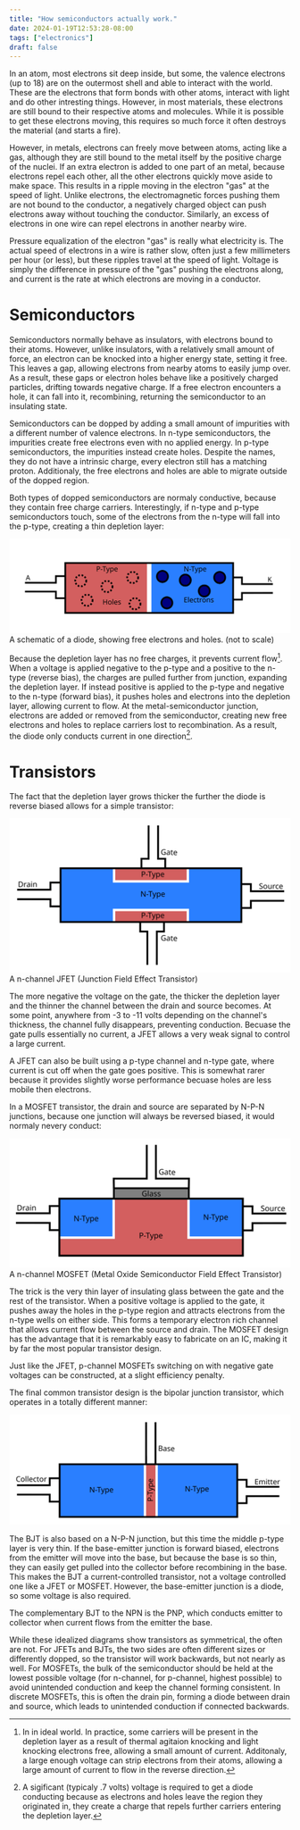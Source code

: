 ```yaml
---
title: "How semiconductors actually work."
date: 2024-01-19T12:53:28-08:00
tags: ["electronics"]
draft: false
---
```


In an atom, most electrons sit deep inside, but some, the valence electrons (up to 18) are on the outermost shell and able to interact with the world.
These are the electrons that form bonds with other atoms, interact with light and do other intresting things.
However, in most materials, these electrons are still bound to their respective atoms and molecules.
While it is possible to get these electrons moving, this requires so much force it often destroys the material (and starts a fire).

However, in metals, electrons can freely move between atoms, acting like a gas, although they are still bound to the metal itself by the positive charge of the nuclei.
If an extra electron is added to one part of an metal, because electrons repel each other, all the other electrons quickly move aside to make space.
This results in a ripple moving in the electron "gas" at the speed of light.
Unlike electrons, the electromagnetic forces pushing them are not bound to the conductor, a negatively charged object can push electrons away without touching the conductor.
Similarly, an excess of electrons in one wire can repel electrons in another nearby wire.

Pressure equalization of the electron "gas" is really what electricity is.
The actual speed of electrons in a wire is rather slow, often just a few millimeters per hour (or less), but these ripples travel at the speed of light.
Voltage is simply the difference in pressure of the "gas" pushing the electrons along, and current is the rate at which electrons are moving in a conductor.

# Semiconductors

Semiconductors normally behave as insulators, with electrons bound to their atoms.
However, unlike insulators, with a relatively small amount of force, an electron can be knocked into a higher energy state, setting it free.
This leaves a gap, allowing electrons from nearby atoms to easily jump over.
As a result, these gaps or electron holes behave like a positively charged particles, drifting towards negative charge.
If a free electron encounters a hole, it can fall into it, recombining, returning the semiconductor to an insulating state.

Semiconductors can be dopped by adding a small amount of impurities with a different number of valence electrons.
In n-type semiconductors, the impurities create free electrons even with no applied energy.
In p-type semiconductors, the impurities instead create holes.
Despite the names, they do not have a intrinsic charge, every electron still has a matching proton.
Additionaly, the free electrons and holes are able to migrate outside of the dopped region.

Both types of dopped semiconductors are normaly conductive, because they contain free charge carriers.
Interestingly, if n-type and p-type semiconductors touch, some of the electrons from the n-type will fall into the p-type, creating a thin depletion layer:

![A diode consisting of a P-N junction](diode1.png)
A schematic of a diode, showing free electrons and holes. (not to scale)

Because the depletion layer has no free charges, it prevents current flow[^leak].
When a voltage is applied negative to the p-type and a positive to the n-type (reverse bias), the charges are pulled further from junction, expanding the depletion layer.
If instead positive is applied to the p-type and negative to the n-type (forward bias), it pushes holes and electrons into the depletion layer, allowing current to flow.
At the metal-semiconductor junction, electrons are added or removed from the semiconductor, creating new free electrons and holes to replace carriers lost to recombination.
As a result, the diode only conducts current in one direction[^diodedrop].

<!--
There is a bit of a subtlety here, depending on the metal and level of dopping, the metal-semiconductor junction can form it's own depletion layer.
This layer can itself act as a diode, making the device unusable.
The typical solution is to heavily dope the semiconductor near the junction, which can sometimes be done with the conductive metal itself.
-->

# Transistors

The fact that the depletion layer grows thicker the further the diode is reverse biased allows for a simple transistor:

![A N channel JFET](jfet.png)
A n-channel JFET (Junction Field Effect Transistor)

The more negative the voltage on the gate, the thicker the depletion layer and the thinner the channel between the drain and source becomes.
At some point, anywhere from -3 to -11 volts depending on the channel's thickness, the channel fully disappears, preventing conduction.
Becuase the gate pulls essentially no current, a JFET allows a very weak signal to control a large current.

A JFET can also be built using a p-type channel and n-type gate, where current is cut off when the gate goes positive.
This is somewhat rarer because it provides slightly worse performance becuase holes are less mobile then electrons.

In a MOSFET transistor, the drain and source are separated by N-P-N junctions, because one junction will always be reversed biased, it would normaly nevery conduct:

![A N channel MOSFET](mosfet.png)
A n-channel MOSFET (Metal Oxide Semiconductor Field Effect Transistor)

The trick is the very thin layer of insulating glass between the gate and the rest of the transistor.
When a positive voltage is applied to the gate, it pushes away the holes in the p-type region and attracts electrons from the n-type wells on either side.
This forms a temporary electron rich channel that allows current flow between the source and drain.
The MOSFET design has the advantage that it is remarkably easy to fabricate on an IC, making it by far the most popular transistor design.

Just like the JFET, p-channel MOSFETs switching on with negative gate voltages can be constructed, at a slight efficiency penalty.

The final common transistor design is the bipolar junction transistor, which operates in a totally different manner:

![A Bipolar junction transistor](bjt.png)

The BJT is also based on a N-P-N junction, but this time the middle p-type layer is very thin.
If the base-emitter junction is forward biased, electrons from the emitter will move into the base, but because the base is so thin, they can easily get pulled into the collector before recombining in the base.
This makes the BJT a current-controlled transistor, not a voltage controlled one like a JFET or MOSFET.
However, the base-emitter junction is a diode, so some voltage is also required.

The complementary BJT to the NPN is the PNP, which conducts emitter to collector when current flows from the emitter the base.

While these idealized diagrams show transistors as symmetrical, the often are not.
For JFETs and BJTs, the two sides are often different sizes or differently dopped, so the transistor will work backwards, but not nearly as well.
For MOSFETs, the bulk of the semiconductor should be held at the lowest possible voltage (for n-channel, for p-channel, highest possible) to avoid unintended conduction and keep the channel forming consistent.
In discrete MOSFETs, this is often the drain pin, forming a diode between drain and source, which leads to unintended conduction if connected backwards.

[^leak]:
	In in ideal world. In practice, some carriers will be present in the depletion layer as a result of thermal agitaion knocking and light knocking electrons free, allowing a small amount of current.
	Additonaly, a large enough voltage can strip electrons from their atoms, allowing a large amount of current to flow in the reverse direction.

[^diodedrop]: A sigificant (typicaly .7 volts) voltage is required to get a diode conducting because as electrons and holes leave the region they originated in, they create a charge that repels further carriers entering the depletion layer.
